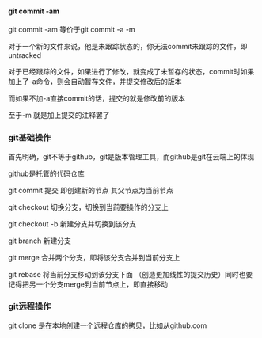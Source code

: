 #### git commit -am

git commit -am 等价于git commit -a -m

对于一个新的文件来说，他是未跟踪状态的，你无法commit未跟踪的文件，即untracked

对于已经跟踪的文件，如果进行了修改，就变成了未暂存的状态，commit时如果加上了-a命令，则会自动暂存文件，并提交修改后的版本

而如果不加-a直接commit的话，提交的就是修改前的版本

至于-m 就是加上提交的注释罢了



### git基础操作

首先明确，git不等于github，git是版本管理工具，而github是git在云端上的体现

github是托管的代码仓库

git commit 提交 即创建新的节点 其父节点为当前节点

git checkout 切换分支，切换到当前要操作的分支上

git checkout -b <branch-name> 新建分支并切换到该分支

git branch <branch-name> 新建分支

git merge 合并两个分支，即将该分支合并到当前分支上

git rebase 将当前分支移动到该分支下面 （创造更加线性的提交历史）同时也要记得把另一个分支merge到当前节点上，即直接移动



### git远程操作

git clone 是在本地创建一个远程仓库的拷贝，比如从github.com